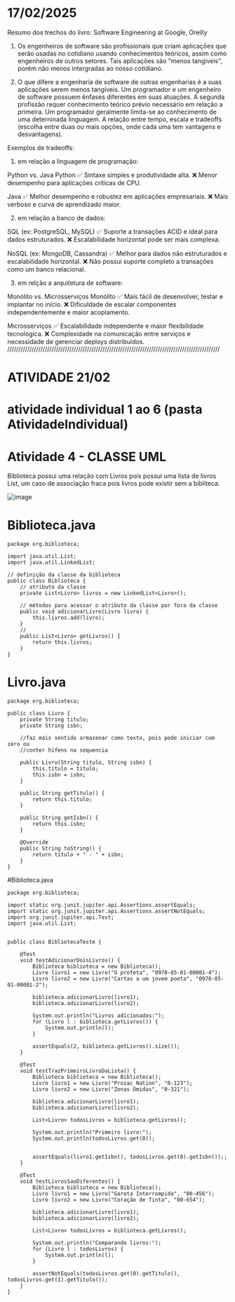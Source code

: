 # 17/02/2025

Resumo dos trechos do livro: Software Engineering at Google, Oreilly

1) Os engenheiros de software são profissionais que criam aplicações que serão usadas no cotidiano usando conhecimentos teóricos, assim como engenheiros de outros setores. Tais aplicações são "menos tangíveis", porém não menos intergradas ao nosso cotidiano. 

2) O que difere a engenharia de software de outras engenharias é a suas aplicações serem menos tangíveis. Um programador e um engenheiro de software possuem ênfases diferentes em suas atuações. A segunda profissão requer conhecimento teórico prévio necessário em relação a primeira. Um programador geralmente limita-se ao conhecimento de uma deterninada linguagem. A relação entre tempo, escala e tradeoffs (escolha entre duas ou mais opções, onde cada uma tem vantagens e desvantagens).

Exemplos de tradeoffs: 

1) em relação a linguagem de programação:

Python vs. Java
Python
✅ Sintaxe simples e produtividade alta.
❌ Menor desempenho para aplicações críticas de CPU.

Java
✅ Melhor desempenho e robustez em aplicações empresariais.
❌ Mais verboso e curva de aprendizado maior.

2) em relação a banco de dados:

SQL (ex: PostgreSQL, MySQL)
✅ Suporte a transações ACID e ideal para dados estruturados.
❌ Escalabilidade horizontal pode ser mais complexa.

NoSQL (ex: MongoDB, Cassandra)
✅ Melhor para dados não estruturados e escalabilidade horizontal.
❌ Não possui suporte completo a transações como um banco relacional.

3) em relção a arquitetura de software: 

Monólito vs. Microsserviços
Monólito
✅ Mais fácil de desenvolver, testar e implantar no início.
❌ Dificuldade de escalar componentes independentemente e maior acoplamento.

Microsserviços
✅ Escalabilidade independente e maior flexibilidade tecnológica.
❌ Complexidade na comunicação entre serviços e necessidade de gerenciar deploys distribuídos.
////////////////////////////////////////////////////////////////////////////////////////////////


# ATIVIDADE 21/02 

# atividade individual 1 ao 6 (pasta AtividadeIndividual)

# Atividade 4 - CLASSE UML 
Biblioteca possui uma relação com Livros pois possui uma lista de livros List<Livro>, um caso de associação fraca pois livros pode existir sem a bibliteca.

![image](https://github.com/user-attachments/assets/aaf72f27-7c9e-4e4e-b384-294053dfe15d)

# Biblioteca.java

```
package org.biblioteca;

import java.util.List;
import java.util.LinkedList;

// definição da classe da biblioteca
public class Biblioteca {
    // atributo da classe
    private List<Livro> livros = new LinkedList<Livro>();

    // métodos para acessar o atributo da classe por fora da classe
    public void adicionarLivro(Livro livro) {
        this.livros.add(livro);
    }
    //
    public List<Livro> getLivros() {
        return this.livros;
    }
}
```
# Livro.java

```
package org.biblioteca;

public class Livro {
    private String titulo;
    private String isbn;

    //faz mais sentido armazenar como texto, pois pode iniciar com zero ou
    //conter hifens na sequencia

    public Livro(String titulo, String isbn) {
        this.titulo = titulo;
        this.isbn = isbn;
    }

    public String getTitulo() {
        return this.titulo;
    }

    public String getIsbn() {
        return this.isbn;
    }

    @Override
    public String toString() {
        return titulo + " - " + isbn;
    }
}
```
#Biblioteca.java

```
package org.biblioteca;

import static org.junit.jupiter.api.Assertions.assertEquals;
import static org.junit.jupiter.api.Assertions.assertNotEquals;
import org.junit.jupiter.api.Test;
import java.util.List;


public class BibliotecaTeste {

    @Test
    void testAdicionarDoisLivros() {
        Biblioteca biblioteca = new Biblioteca();
        Livro livro1 = new Livro("O profeta", "0978-85-01-00001-4");
        Livro livro2 = new Livro("Cartas a um jovem poeta", "0978-85-01-00001-2");

        biblioteca.adicionarLivro(livro1);
        biblioteca.adicionarLivro(livro2);

        System.out.println("Livros adicionados:");
        for (Livro l : biblioteca.getLivros()) {
            System.out.println(l);
        }

        assertEquals(2, biblioteca.getLivros().size());
    }

    @Test
    void testTrazPrimeiroLivroDaLista() {
        Biblioteca biblioteca = new Biblioteca();
        Livro livro1 = new Livro("Prozac Nation", "0-123");
        Livro livro2 = new Livro("Zonas Úmidas", "0-321");

        biblioteca.adicionarLivro(livro1);
        biblioteca.adicionarLivro(livro2);

        List<Livro> todosLivros = biblioteca.getLivros();

        System.out.println("Primeiro livro:");
        System.out.println(todosLivros.get(0));


        assertEquals(livro1.getIsbn(), todosLivros.get(0).getIsbn());;
    }

    @Test
    void testLivrosSaoDiferentes() {
        Biblioteca biblioteca = new Biblioteca();
        Livro livro1 = new Livro("Garota Interrompida", "00-456");
        Livro livro2 = new Livro("Coração de Tinta", "00-654");

        biblioteca.adicionarLivro(livro1);
        biblioteca.adicionarLivro(livro2);

        List<Livro> todosLivros = biblioteca.getLivros();

        System.out.println("Comparando livros:");
        for (Livro l : todosLivros) {
            System.out.println(l);
        }

        assertNotEquals(todosLivros.get(0).getTitulo(), todosLivros.get(1).getTitulo());
    }
}
```
